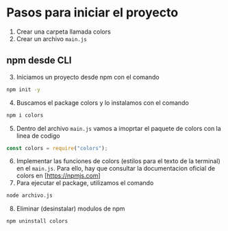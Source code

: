 # Pasos para iniciar el proyecto

1. Crear una carpeta llamada colors
2. Crear un archivo `main.js`

## npm desde CLI

3. Iniciamos un proyecto desde npm con el comando

```sh
npm init -y
```

4. Buscamos el package colors y lo instalamos con el comando

```sh
npm i colors
```

5. Dentro del archivo `main.js` vamos a imoprtar el paquete de colors con la linea de codigo

```javascript
const colors = require("colors");
```

6. Implementar las funciones de colors (estilos para el texto de la terminal) en el `main.js`. Para ello, hay que consultar la documentacion oficial de colors en [https://npmjs.com]
7. Para ejecutar el package, utilizamos el comando

```sh
node archivo.js
```

8. Eliminar (desinstalar) modulos de npm

```sh
npm uninstall colors
```
